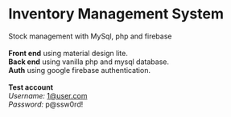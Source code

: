 # Inventory Management System
Stock management with MySql, php and firebase
</br></br>
<b>Front end</b> using material design lite.
</br>
<b>Back end</b> using vanilla php and mysql database.
</br>
<b>Auth</b> using google firebase authentication.
</br></br>
<b>Test account</b>
<br/>
<i>Username:</i> 1@user.com
<br/>
<i>Password:</i> p@ssw0rd!
